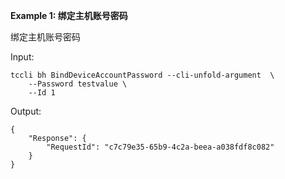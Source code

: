 **Example 1: 绑定主机账号密码**

绑定主机账号密码

Input: 

```
tccli bh BindDeviceAccountPassword --cli-unfold-argument  \
    --Password testvalue \
    --Id 1
```

Output: 
```
{
    "Response": {
        "RequestId": "c7c79e35-65b9-4c2a-beea-a038fdf8c082"
    }
}
```

